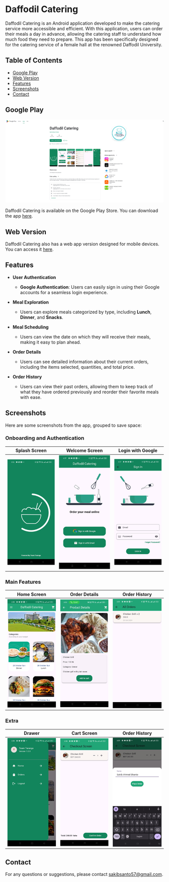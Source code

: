 # Daffodil Catering

Daffodil Catering is an Android application developed to make the catering service more accessible and efficient. With this application, users can order their meals a day in advance, allowing the catering staff to understand how much food they need to prepare. This app has been specifically designed for the catering service of a female hall at the renowned Daffodil University.

## Table of Contents
- [Google Play](#google-play)
- [Web Version](#web-version)
- [Features](#features)
- [Screenshots](#screenshots)
- [Contact](#contact)

## Google Play

![App on Google Play](screenshots/googlePlay.png)

Daffodil Catering is available on the Google Play Store. You can download the app [here](https://play.google.com/store/apps/details?id=com.sakibahmedshanto.daffodilcatering&pcampaignid=web_share).

## Web Version

Daffodil Catering also has a web app version designed for mobile devices. You can access it [here](https://daffodilcafe-73d7e.web.app/).

## Features

- **User Authentication**
  - **Google Authentication**: Users can easily sign in using their Google accounts for a seamless login experience.

- **Meal Exploration**
  - Users can explore meals categorized by type, including **Lunch**, **Dinner**, and **Snacks**.

- **Meal Scheduling**
  - Users can view the date on which they will receive their meals, making it easy to plan ahead.

- **Order Details**
  - Users can see detailed information about their current orders, including the items selected, quantities, and total price.

- **Order History**
  - Users can view their past orders, allowing them to keep track of what they have ordered previously and reorder their favorite meals with ease.

## Screenshots

Here are some screenshots from the app, grouped to save space:

### Onboarding and Authentication
| Splash Screen | Welcome Screen | Login with Google |
|---------------|----------------|-------------------|
| ![Splash Screen](screenshots/splashscreen.jpg) | ![Welcome Screen](screenshots/siginWithGoogle.jpg) | ![Login with Mail](screenshots/signinWithMail.jpg) |

### Main Features
| Home Screen | Order Details | Order History |
|-----------------|---------------|---------------|
| ![Home Screen](screenshots/homescreen.jpg) | ![Order Details](screenshots/orderDetails.jpg) | ![Order History](screenshots/orderHistory.jpg) |

### Extra
| Drawer | Cart Screen | Order History |
|-----------------|---------------|---------------|
| ![drawer](screenshots/drawer.jpg) | ![Cart Screen](screenshots/cart.jpg) | ![Order Confirmation](screenshots/confirmOrder.jpg) |

## Contact

For any questions or suggestions, please contact [sakibsanto57@gmail.com](mailto:sakibsanto57@gmail.com).
